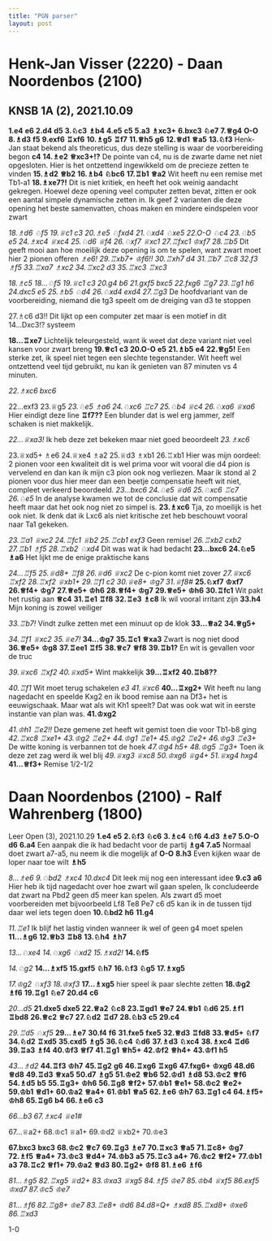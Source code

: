 ```yaml
---
title: "PGN parser"
layout: post
---
```


# Henk-Jan Visser (2220) - Daan Noordenbos (2100)
## KNSB 1A (2), 2021.10.09
**1.e4** **e6** **2.d4** **d5** **3.&#9816;c3** **&#9815;b4** **4.e5** **c5** **5.a3** **&#9815;xc3+** **6.bxc3** **&#9816;e7** **7.&#9813;g4** **O-O** **8.&#9815;d3** **f5** **9.exf6** **&#9814;xf6** **10.&#9815;g5** **&#9814;f7** **11.&#9813;h5** **g6** **12.&#9813;d1** **&#9813;a5** **13.&#9816;f3** Henk-Jan staat bekend als theoreticus, dus deze stelling is waar de voorbereiding begon **c4** **14.&#9815;e2** **&#9813;xc3+!?** De pointe van c4, nu is de zwarte dame net niet opgesloten. Hier is het ontzettend ingewikkeld om de precieze zetten te vinden **15.&#9815;d2** **&#9813;b2** **16.&#9815;b4** **&#9816;bc6** **17.&#9814;b1** **&#9813;a2** Wit heeft nu een remise met Tb1-a1 **18.&#9815;xe7?!** Dit is niet kritiek, en heeft het ook weinig aandacht gekregen. Hoewel deze opening veel computer zetten bevat, zitten er ook een aantal simpele dynamische zetten in. Ik geef 2 varianten die deze opening het beste samenvatten, choas maken en mindere eindspelen voor zwart 

*18.&#9815;d6* *&#9816;f5* *19.&#9813;c1* *c3* *20.&#9815;e5* *&#9816;fxd4* *21.&#9816;xd4* *&#9816;xe5* *22.O-O* *&#9816;c4* *23.&#9816;b5* *e5* *24.&#9815;xc4* *&#9813;xc4* *25.&#9816;d6* *&#9813;f4* *26.&#9816;xf7* *&#9813;xc1* *27.&#9814;fxc1* *&#9812;xf7* *28.&#9814;b5* Dit geeft mooi aan hoe moeilijk deze opening is om te spelen, want zwart moet hier 2 pionen offeren *&#9815;e6!* *29.&#9814;xb7+* *&#9812;f6!!* *30.&#9814;xh7* *d4* *31.&#9814;b7* *&#9814;c8* *32.f3* *&#9815;f5* *33.&#9814;xa7* *&#9815;xc2* *34.&#9814;xc2* *d3* *35.&#9814;xc3* *&#9814;xc3* 


*18.&#9815;c5* *18...&#9816;f5* *19.&#9813;c1* *c3* *20.g4* *b6* *21.gxf5* *bxc5* *22.fxg6* *&#9814;g7* *23.&#9814;g1* *h6* *24.dxc5* *e5* *25.&#9815;b5* *&#9816;d4* *26.&#9816;xd4* *exd4* *27.&#9814;g3* De hoofdvariant van de voorbereiding, niemand die tg3 speelt om de dreiging van d3 te stoppen 

27.&#9815;c6 d3!! Dit lijkt op een computer zet maar is een motief in dit 14...Dxc3!? systeem 

**18...&#9814;xe7** Lichtelijk teleurgesteld, want ik weet dat deze variant niet veel kansen voor zwart breng **19.&#9813;c1** **c3** **20.O-O** **e5** **21.&#9815;b5** **e4** **22.&#9813;g5!** Een sterke zet, ik speel niet tegen een slechte tegenstander. Wit heeft wel ontzettend veel tijd gebruikt, nu kan ik genieten van 87 minuten vs 4 minuten. 

*22.&#9815;xc6* *bxc6* 

22...exf3 23.&#9813;g5 
*23.&#9816;e5* *&#9815;a6* *24.&#9816;xc6* *&#9814;c7* *25.&#9816;b4* *&#9813;c4* *26.&#9816;xa6* *&#9813;xa6* Hier eindigt deze line 
**&#9814;f7??** Een blunder dat is wel erg jammer, zelf schaken is niet makkelijk. 

*22...&#9813;xa3!* Ik heb deze zet bekeken maar niet goed beoordeelt *23.&#9815;xc6* 

23.&#9813;xd5+ &#9815;e6 24.&#9813;xe4 &#9815;a2 25.&#9813;d3 &#9815;xb1 26.&#9814;xb1 Hier was mijn oordeel: 2 pionen voor een kwaliteit dit is wel prima voor wit vooral die d4 pion is vervelend en dan kan ik mijn c3 pion ook nog verliezen. Maar ik stond al 2 pionen voor dus hier meer dan een beetje compensatie heeft wit niet, compleet verkeerd beoordeeld. 
*23...bxc6* *24.&#9816;e5* *&#9813;d6* *25.&#9816;xc6* *&#9814;c7* *26.&#9816;e5* In de analyse kwamen we tot de conclusie dat wit compensatie heeft maar dat het ook nog niet zo simpel is. 
**23.&#9815;xc6** Tja, zo moeilijk is het ook niet. Ik denk dat ik Lxc6 als niet kritische zet heb beschouwt vooral naar Ta1 gekeken. 

*23.&#9814;a1* *&#9813;xc2* *24.&#9814;fc1* *&#9813;b2* *25.&#9814;cb1* *exf3* Geen remise! *26.&#9814;xb2* *cxb2* *27.&#9814;b1* *&#9815;f5* *28.&#9814;xb2* *&#9816;xd4* Dit was wat ik had bedacht 
**23...bxc6** **24.&#9816;e5** **&#9815;a6** Het lijkt me de enige praktische kans 

*24...&#9814;f5* *25.&#9813;d8+* *&#9814;f8* *26.&#9813;d6* *&#9813;xc2* De c-pion komt niet zover *27.&#9813;xc6* *&#9814;xf2* *28.&#9814;xf2* *&#9813;xb1+* *29.&#9814;f1* *c2* *30.&#9813;e8+* *&#9812;g7* *31.&#9813;f8#* 
**25.&#9816;xf7** **&#9812;xf7** **26.&#9813;f4+** **&#9812;g7** **27.&#9813;e5+** **&#9812;h6** **28.&#9813;f4+** **&#9812;g7** **29.&#9813;e5+** **&#9812;h6** **30.&#9814;fc1** Wit pakt het rustig aan **&#9813;c4** **31.&#9814;e1** **&#9814;f8** **32.&#9814;e3** **&#9815;c8** Ik wil vooral irritant zijn **33.h4** Mijn koning is zowel veiliger 

*33.&#9814;b7!* Vindt zulke zetten met een minuut op de klok 
**33...&#9813;a2** **34.&#9813;g5+** 

*34.&#9814;f1* *&#9813;xc2* *35.&#9813;e7!* 
**34...&#9812;g7** **35.&#9814;c1** **&#9813;xa3** Zwart is nog niet dood **36.&#9813;e5+** **&#9812;g8** **37.&#9814;ee1** **&#9814;f5** **38.&#9813;c7** **&#9813;f8** **39.&#9814;b1?** En wit is gevallen voor de truc 

*39.&#9813;xc6* *&#9814;xf2* *40.&#9813;xd5+* Wint makkelijk 
**39...&#9814;xf2** **40.&#9814;b8??** 

*40.&#9814;f1* Wit moet terug schakelen *e3* *41.&#9813;xc6* 
**40...&#9814;xg2+** Wit heeft nu lang nagedacht en speelde Kxg2 en ik bood remise aan na Df3+ het is eeuwigschaak. Maar wat als wit Kh1 speelt? Dat was ook wat wit in eerste instantie van plan was. **41.&#9812;xg2** 

*41.&#9812;h1* *&#9814;e2!!* Deze gemene zet heeft wit gemist toen die voor Tb1-b8 ging *42.&#9814;xc8* *&#9814;xe1+* *43.&#9812;g2* *&#9814;e2+* *44.&#9812;g1* *&#9814;e1+* *45.&#9812;g2* *&#9814;e2+* *46.&#9812;g3* *&#9814;e3+* De witte koning is verbannen tot de hoek *47.&#9812;g4* *h5+* *48.&#9812;g5* *&#9814;g3+* Toen ik deze zet zag werd ik wel blij *49.&#9813;xg3* *&#9813;xc8* *50.&#9812;xg6* *&#9813;g4+* *51.&#9813;xg4* *hxg4* 
**41...&#9813;f3+** Remise 
 1/2-1/2
 
 # Daan Noordenbos (2100) - Ralf Wahrenberg (1800)
Leer Open (3), 2021.10.29
**1.e4** **e5** **2.&#9816;f3** **&#9816;c6** **3.&#9815;c4** **&#9816;f6** **4.d3** **&#9815;e7** **5.O-O** **d6** **6.a4** Een aanpak die ik had bedacht voor de partij **&#9815;g4** **7.a5** Normaal doet zwart a7-a5, nu neem ik die mogelijk af **O-O** **8.h3** Even kijken waar de loper naar toe wilt **&#9815;h5** 

*8...&#9815;e6* *9.&#9816;bd2* *&#9815;xc4* *10.dxc4* Dit leek mij nog een interessant idee 
**9.c3** **a6** Hier heb ik tijd nagedacht over hoe zwart wil gaan spelen, Ik concludeerde dat zwart na Pbd2 geen d5 meer kan spelen. Als zwart d5 moet voorbereiden met bijvoorbeeld Lf8 Te8 Pe7 c6 d5 kan ik in de tussen tijd daar wel iets tegen doen **10.&#9816;bd2** **h6** **11.g4** 

*11.&#9814;e1* Ik blijf het lastig vinden wanneer ik wel of geen g4 moet spelen 
**11...&#9815;g6** **12.&#9813;b3** **&#9814;b8** **13.&#9816;h4** **&#9815;h7** 

*13...&#9816;xe4* *14.&#9816;xg6* *&#9816;xd2* *15.&#9815;xd2!* 
**14.&#9816;f5** 

*14.&#9816;g2* 
**14...&#9815;xf5** **15.gxf5** **&#9816;h7** **16.&#9816;f3** **&#9816;g5** **17.&#9815;xg5** 

*17.&#9812;g2* *&#9816;xf3* *18.&#9812;xf3* 
**17...&#9815;xg5** hier speel ik paar slechte zetten **18.&#9812;g2** **&#9815;f6** **19.&#9814;g1** **&#9816;e7** **20.d4** **c6** 

*20...d5* 
**21.dxe5** **dxe5** **22.&#9813;a2** **&#9816;c8** **23.&#9814;gd1** **&#9813;e7** **24.&#9813;b1** **&#9816;d6** **25.&#9815;f1** **&#9814;bd8** **26.&#9813;c2** **&#9813;c7** **27.&#9816;d2** **&#9814;d7** **28.&#9816;b3** **c5** **29.c4** 

*29.&#9814;d5* *&#9816;xf5* 
**29...&#9815;e7** **30.f4** **f6** **31.fxe5** **fxe5** **32.&#9813;d3** **&#9814;fd8** **33.&#9813;d5+** **&#9816;f7** **34.&#9816;d2** **&#9814;xd5** **35.cxd5** **&#9815;g5** **36.&#9816;c4** **&#9816;d6** **37.&#9815;d3** **&#9816;xc4** **38.&#9815;xc4** **&#9814;d6** **39.&#9814;a3** **&#9815;f4** **40.&#9812;f3** **&#9813;f7** **41.&#9814;g1** **&#9813;h5+** **42.&#9812;f2** **&#9813;h4+** **43.&#9812;f1** **h5** 

*43...&#9815;d2* 
**44.&#9814;f3** **&#9812;h7** **45.&#9814;g2** **g6** **46.&#9814;xg6** **&#9814;xg6** **47.fxg6+** **&#9812;xg6** **48.d6** **&#9813;d8** **49.&#9814;d3** **&#9813;xa5** **50.d7** **&#9815;g5** **51.&#9812;e2** **&#9813;b6** **52.&#9812;d1** **&#9815;d8** **53.&#9812;c2** **&#9813;f6** **54.&#9815;d5** **b5** **55.&#9814;g3+** **&#9812;h6** **56.&#9814;g8** **&#9813;f2+** **57.&#9812;b1** **&#9813;e1+** **58.&#9812;c2** **&#9813;e2+** **59.&#9812;b1** **&#9813;d1+** **60.&#9812;a2** **&#9813;a4+** **61.&#9812;b1** **&#9813;a5** **62.&#9815;e6** **&#9812;h7** **63.&#9814;g1** **c4** **64.&#9815;f5+** **&#9812;h8** **65.&#9814;g6** **b4** **66.&#9815;e6** **c3** 

*66...b3* *67.&#9815;xc4* *&#9813;e1#* 

67...&#9813;a2+ 68.&#9812;c1 &#9813;a1+ 69.&#9812;d2 &#9813;xb2+ 70.&#9812;e3 

**67.bxc3** **bxc3** **68.&#9812;c2** **&#9813;c7** **69.&#9814;g3** **&#9815;e7** **70.&#9814;xc3** **&#9813;a5** **71.&#9814;c8+** **&#9812;g7** **72.&#9815;f5** **&#9813;a4+** **73.&#9812;c3** **&#9813;d4+** **74.&#9812;b3** **a5** **75.&#9814;c3** **a4+** **76.&#9812;c2** **&#9813;f2+** **77.&#9812;b1** **a3** **78.&#9814;c2** **&#9813;f1+** **79.&#9812;a2** **&#9813;d3** **80.&#9814;g2+** **&#9812;f8** **81.&#9815;e6** **&#9815;f6** 

*81...&#9815;g5* *82.&#9814;xg5* *&#9813;d2+* *83.&#9812;xa3* *&#9813;xg5* *84.&#9815;f5* *&#9812;e7* *85.&#9812;b4* *&#9813;xf5* *86.exf5* *&#9812;xd7* *87.&#9812;c5* *&#9812;e7* 


*81...&#9815;f6* *82.&#9814;g8+* *&#9812;e7* *83.&#9814;e8+* *&#9812;d6* *84.d8=Q+* *&#9815;xd8* *85.&#9814;xd8+* *&#9812;xe6* *86.&#9814;xd3* 

 1-0
